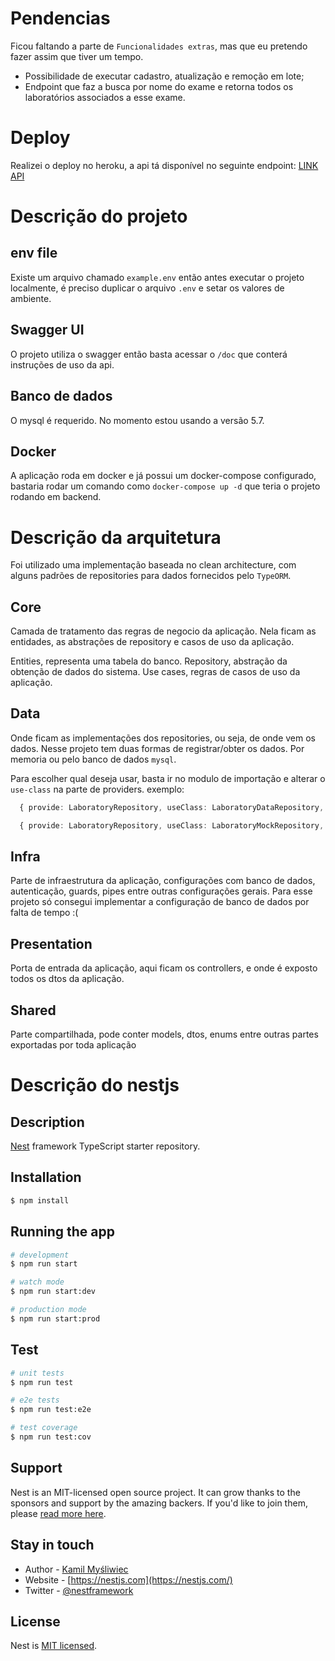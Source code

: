 # Pendencias 
Ficou faltando a parte de `Funcionalidades extras`, mas que eu pretendo fazer assim que tiver um tempo. 

- Possibilidade de executar cadastro, atualização e remoção em lote;
- Endpoint que faz a busca por nome do exame e retorna todos os laboratórios associados a
esse exame.

# Deploy

Realizei o deploy no heroku, a api tá disponível no seguinte endpoint:  [LINK API](https://warm-taiga-16710.herokuapp.com/doc)


# Descrição do projeto

## env file
Existe um arquivo chamado `example.env` então antes executar o projeto localmente, é preciso duplicar o arquivo `.env` e setar os valores de ambiente. 

## Swagger UI

O projeto utiliza o swagger então basta acessar o `/doc` que conterá instruções de uso da api.

## Banco de dados 

O mysql é requerido. No momento estou usando a versão 5.7.

## Docker

A aplicação roda em docker e já possui um docker-compose configurado, bastaria rodar um comando como `docker-compose up -d` que teria o projeto rodando em backend.


# Descrição da arquitetura
Foi utilizado uma implementação baseada no clean architecture, com alguns padrões de repositories para dados fornecidos pelo `TypeORM`.

## Core

Camada de tratamento das regras de negocio da aplicação. Nela ficam as entidades, as abstrações de repository e casos de uso da aplicação.

Entities, representa uma tabela do banco.
Repository, abstração da obtenção de dados do sistema.
Use cases, regras de casos de uso da aplicação.

## Data

Onde ficam as implementações dos repositories, ou seja, de onde vem os dados. Nesse projeto tem duas formas de registrar/obter os dados. Por memoria ou pelo banco de dados `mysql`.

Para escolher qual deseja usar, basta ir no modulo de importação e alterar o `use-class` na parte de providers. exemplo:

```ts
  { provide: LaboratoryRepository, useClass: LaboratoryDataRepository, } // usando o banco de dados

  { provide: LaboratoryRepository, useClass: LaboratoryMockRepository, } // usando mocks e dados em cache
```

## Infra

Parte de infraestrutura da aplicação, configurações com banco de dados, autenticação, guards, pipes entre outras configurações gerais. Para esse projeto só consegui implementar a configuração de banco de dados por falta de tempo :(

## Presentation
Porta de entrada da aplicação, aqui ficam os controllers, e onde é exposto todos os dtos da aplicação.


## Shared
Parte compartilhada, pode conter models, dtos, enums entre outras partes exportadas por toda aplicação


# Descrição do nestjs
## Description

[Nest](https://github.com/nestjs/nest) framework TypeScript starter repository.

## Installation

```bash
$ npm install
```

## Running the app

```bash
# development
$ npm run start

# watch mode
$ npm run start:dev

# production mode
$ npm run start:prod
```

## Test

```bash
# unit tests
$ npm run test

# e2e tests
$ npm run test:e2e

# test coverage
$ npm run test:cov
```

## Support

Nest is an MIT-licensed open source project. It can grow thanks to the sponsors and support by the amazing backers. If you'd like to join them, please [read more here](https://docs.nestjs.com/support).

## Stay in touch

- Author - [Kamil Myśliwiec](https://kamilmysliwiec.com)
- Website - [https://nestjs.com](https://nestjs.com/)
- Twitter - [@nestframework](https://twitter.com/nestframework)

## License

Nest is [MIT licensed](LICENSE).
